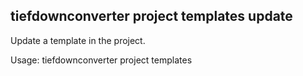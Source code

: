 ## tiefdownconverter project templates update

Update a template in the project.

Usage: tiefdownconverter project templates <TEMPLATE> update [OPTIONS]

Options:
      --template-file <TEMPLATE_FILE>
          The file to use as the template. If not provided, the template name will be used.
      --template-type <TEMPLATE_TYPE>
          The type of the template. If not provided, the type will be inferred from the template file.
          Changing this is not recommended, as it is highly unlikely the type and only the type has changed. It is recommended to create a new template instead. [possible values: tex, typst, epub, custom-pandoc]
      --output <OUTPUT>
          The output file. If not provided, the template name will be used.
      --filters <FILTERS>...
          The luafilters to use for pandoc conversion of this templates markdown.
      --add-filters <ADD_FILTERS>...
          The luafilters add to the template.
      --remove-filters <REMOVE_FILTERS>...
          The luafilters to remove from the template.
      --preprocessor <PREPROCESSOR>
          The preprocessor to use for this template.
      --processor <PROCESSOR>
          The processor to use for this template.
  -h, --help
          Print help

